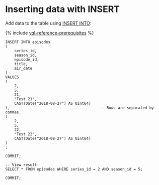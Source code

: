 # Inserting data with INSERT

Add data to the table using [INSERT INTO](../../yql/reference/syntax/insert_into.md):

{% include [yql-reference-prerequisites](_includes/yql_tutorial_prerequisites.md) %}

```yql
INSERT INTO episodes
(
    series_id,
    season_id,
    episode_id,
    title,
    air_date
)
VALUES
(
    2,
    5,
    21,
    "Test 21",
    CAST(Date("2018-08-27") AS Uint64)
),                                        -- Rows are separated by commas.
(
    2,
    5,
    22,
    "Test 22",
    CAST(Date("2018-08-27") AS Uint64)
)
;

COMMIT;

-- View result:
SELECT * FROM episodes WHERE series_id = 2 AND season_id = 5;

COMMIT;
```

